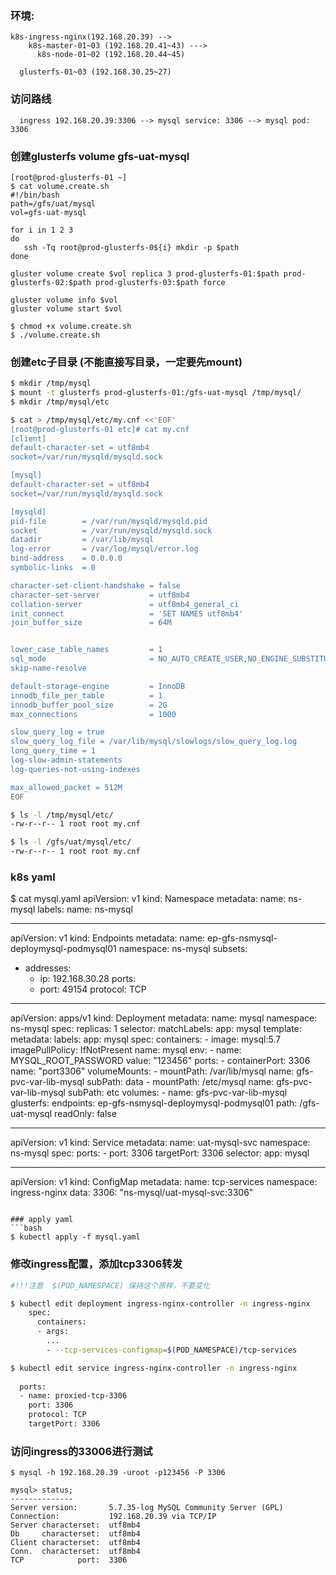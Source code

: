 ### 环境:

```
k8s-ingress-nginx(192.168.20.39) -->
    k8s-master-01~03 (192.168.20.41~43) --->
	  k8s-node-01~02 (192.168.20.44~45)

  glusterfs-01~03 (192.168.30.25~27)
```

### 访问路线
```
  ingress 192.168.20.39:3306 --> mysql service: 3306 --> mysql pod: 3306
```

### 创建glusterfs volume gfs-uat-mysql

```
[root@prod-glusterfs-01 ~]
$ cat volume.create.sh
#!/bin/bash
path=/gfs/uat/mysql
vol=gfs-uat-mysql

for i in 1 2 3
do
   ssh -Tq root@prod-glusterfs-0${i} mkdir -p $path
done

gluster volume create $vol replica 3 prod-glusterfs-01:$path prod-glusterfs-02:$path prod-glusterfs-03:$path force

gluster volume info $vol
gluster volume start $vol

$ chmod +x volume.create.sh
$ ./volume.create.sh
```

### 创建etc子目录 (不能直接写目录，一定要先mount)
```bash
$ mkdir /tmp/mysql
$ mount -t glusterfs prod-glusterfs-01:/gfs-uat-mysql /tmp/mysql/
$ mkdir /tmp/mysql/etc

$ cat > /tmp/mysql/etc/my.cnf <<'EOF'
[root@prod-glusterfs-01 etc]# cat my.cnf
[client]
default-character-set = utf8mb4
socket=/var/run/mysqld/mysqld.sock

[mysql]
default-character-set = utf8mb4
socket=/var/run/mysqld/mysqld.sock

[mysqld]
pid-file        = /var/run/mysqld/mysqld.pid
socket          = /var/run/mysqld/mysqld.sock
datadir         = /var/lib/mysql
log-error       = /var/log/mysql/error.log
bind-address    = 0.0.0.0
symbolic-links  = 0

character-set-client-handshake = false
character-set-server           = utf8mb4
collation-server               = utf8mb4_general_ci
init_connect                   = 'SET NAMES utf8mb4'
join_buffer_size               = 64M


lower_case_table_names         = 1
sql_mode                       = NO_AUTO_CREATE_USER,NO_ENGINE_SUBSTITUTION
skip-name-resolve

default-storage-engine         = InnoDB
innodb_file_per_table          = 1
innodb_buffer_pool_size        = 2G
max_connections                = 1000

slow_query_log = true
slow_query_log_file = /var/lib/mysql/slowlogs/slow_query_log.log
long_query_time = 1
log-slow-admin-statements
log-queries-not-using-indexes

max_allowed_packet = 512M
EOF

$ ls -l /tmp/mysql/etc/
-rw-r--r-- 1 root root my.cnf

$ ls -l /gfs/uat/mysql/etc/
-rw-r--r-- 1 root root my.cnf
```

### k8s yaml
$ cat mysql.yaml
apiVersion: v1
kind: Namespace
metadata:
   name: ns-mysql
   labels:
     name: ns-mysql

---
apiVersion: v1
kind: Endpoints
metadata:
  name: ep-gfs-nsmysql-deploymysql-podmysql01
  namespace: ns-mysql
subsets:
- addresses:
  - ip: 192.168.30.28
  ports:
  - port: 49154
    protocol: TCP

---
apiVersion: apps/v1
kind: Deployment
metadata:
  name: mysql
  namespace: ns-mysql
spec:
  replicas: 1
  selector:
    matchLabels:
      app: mysql
  template:
    metadata:
      labels:
        app: mysql
    spec:
      containers:
      - image: mysql:5.7
        imagePullPolicy: IfNotPresent
        name: mysql
        env:
          - name: MYSQL_ROOT_PASSWORD
            value: "123456"
        ports:
          - containerPort: 3306
            name: "port3306"
        volumeMounts:
        - mountPath: /var/lib/mysql
          name: gfs-pvc-var-lib-mysql
          subPath: data
        - mountPath: /etc/mysql
          name: gfs-pvc-var-lib-mysql
          subPath: etc
      volumes:
      - name: gfs-pvc-var-lib-mysql
        glusterfs:
          endpoints: ep-gfs-nsmysql-deploymysql-podmysql01
          path: /gfs-uat-mysql
          readOnly: false

---
apiVersion: v1
kind: Service
metadata:
  name: uat-mysql-svc
  namespace: ns-mysql
spec:
  ports:
    - port: 3306
      targetPort: 3306
  selector:
    app: mysql

---
apiVersion: v1
kind: ConfigMap
metadata:
  name: tcp-services
  namespace: ingress-nginx
data:
  3306: "ns-mysql/uat-mysql-svc:3306"
```

### apply yaml
```bash
$ kubectl apply -f mysql.yaml
```

### 修改ingress配置，添加tcp3306转发
```bash
#!!!注意  $(POD_NAMESPACE) 保持这个原样，不要变化

$ kubectl edit deployment ingress-nginx-controller -n ingress-nginx
    spec:
      containers:
      - args:
        ...
        - --tcp-services-configmap=$(POD_NAMESPACE)/tcp-services

$ kubectl edit service ingress-nginx-controller -n ingress-nginx
        
  ports:
  - name: proxied-tcp-3306
    port: 3306
    protocol: TCP
    targetPort: 3306
```

### 访问ingress的33006进行测试
```mysql
$ mysql -h 192.168.20.39 -uroot -p123456 -P 3306

mysql> status;
--------------
Server version:       5.7.35-log MySQL Community Server (GPL)
Connection:           192.168.20.39 via TCP/IP
Server characterset:  utf8mb4
Db     characterset:  utf8mb4
Client characterset:  utf8mb4
Conn.  characterset:  utf8mb4
TCP            port:  3306
```
